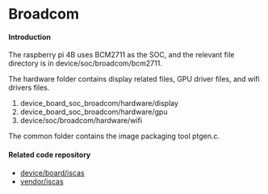 # Broadcom

#### Introduction

The raspberry pi 4B uses BCM2711 as the SOC, and the relevant file directory is in device/soc/broadcom/bcm2711.

The hardware folder contains display related files, GPU driver files, and wifi drivers files.
1.  device_board_soc_broadcom/hardware/display
2.  device_board_soc_broadcom/hardware/gpu
3.  device/soc/broadcom/hardware/wifi

The common folder contains the image packaging tool ptgen.c.


#### Related code repository

- [device/board/iscas](https://gitee.com/openharmony-sig/device_board_rpi)
- [vendor/iscas](https://gitee.com/openharmony-sig/vendor_iscas)